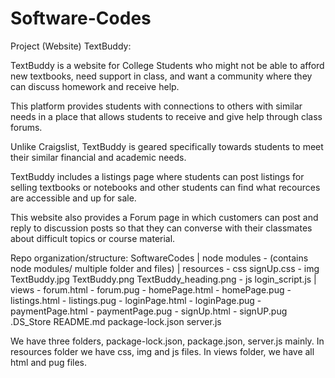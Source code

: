 # Software-Codes

Project (Website) TextBuddy:

TextBuddy is a website for College Students who might not be able to afford new textbooks, need support in class,
and want a community where they can discuss homework and receive help.

This platform provides students with connections to others with similar needs in a place that allows students to
receive and give help through class forums.

Unlike Craigslist, TextBuddy is geared specifically towards students to meet their similar financial and academic needs.

TextBuddy includes a listings page where students can post listings for selling textbooks or notebooks and other students
can find what recources are accessible and up for sale.

This website also provides a Forum page in which customers can post and reply to discussion posts so that they can converse
with their classmates about difficult topics or course material.
   
Repo organization/structure: 
SoftwareCodes
  | node modules
    - (contains node modules/ multiple folder and files)
  | resources
    - css
       signUp.css
    - img
       TextBuddy.jpg
       TextBuddy.png
       TextBuddy_heading.png
    - js
       login_script.js
  | views
    - forum.html
    - forum.pug
    - homePage.html
    - homePage.pug
    - listings.html
    - listings.pug
    - loginPage.html
    - loginPage.pug
    - paymentPage.html
    - paymentPage.pug
    - signUp.html
    - signUP.pug
  .DS_Store
  README.md
  package-lock.json
  server.js
  
  We have three folders, package-lock.json, package.json, server.js mainly. In resources folder we have css, img and js files. In views folder, we have all html and pug files.
